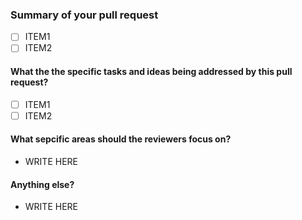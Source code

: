 <!-- Thank you for contributing. 
These HTML commments will not render in the issue, but you can delete them once you've read them if you prefer! -->

### Summary of your pull request
<!-- Use this section to clearly and concisely describe the development your in this repository made through this pull request. 
We suggest using bullets (indicated by * or -) or checkboxes [ ] (filled checkbox [x]) here -->

- [ ] ITEM1
- [ ] ITEM2

#### What the the specific tasks and ideas being addressed by this pull request?
<!-- Please discuss your issues in soncise tasks and ideas that one can contribute to solve this issue. 
We suggest using bullets (indicated by * or -) or checkboxes [ ] (filled checkbox [x]) here -->

- [ ] ITEM1
- [ ] ITEM2

#### What sepcific areas should the reviewers focus on?
<!-- Name of the person or person with specific skills. 
We suggest using bullets (indicated by * or -). -->

- WRITE HERE

#### Anything else?
<!-- Anything else you would like to add here. 
We suggest using bullets (indicated by * or -). -->

- WRITE HERE
